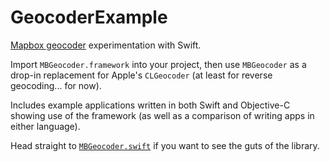 GeocoderExample
===============

[Mapbox geocoder](https://www.mapbox.com/developers/api/geocoding/) experimentation with Swift. 

Import `MBGeocoder.framework` into your project, then use `MBGeocoder` as a drop-in replacement for Apple's `CLGeocoder` (at least for reverse geocoding... for now). 

Includes example applications written in both Swift and Objective-C showing use of the framework (as well as a comparison of writing apps in either language). 

Head straight to [`MBGeocoder.swift`](https://github.com/incanus/GeocoderExample/blob/master/MBGeocoder/MBGeocoder.swift) if you want to see the guts of the library. 

